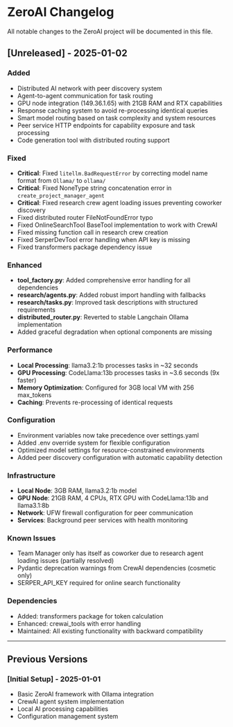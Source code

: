 # ZeroAI Changelog

All notable changes to the ZeroAI project will be documented in this file.

## [Unreleased] - 2025-01-02

### Added
- Distributed AI network with peer discovery system
- Agent-to-agent communication for task routing
- GPU node integration (149.36.1.65) with 21GB RAM and RTX capabilities
- Response caching system to avoid re-processing identical queries
- Smart model routing based on task complexity and system resources
- Peer service HTTP endpoints for capability exposure and task processing
- Code generation tool with distributed routing support

### Fixed
- **Critical**: Fixed `litellm.BadRequestError` by correcting model name format from `Ollama/` to `ollama/`
- **Critical**: Fixed NoneType string concatenation error in `create_project_manager_agent`
- **Critical**: Fixed research crew agent loading issues preventing coworker discovery
- Fixed distributed router FileNotFoundError typo
- Fixed OnlineSearchTool BaseTool implementation to work with CrewAI
- Fixed missing function call in research crew creation
- Fixed SerperDevTool error handling when API key is missing
- Fixed transformers package dependency issue

### Enhanced
- **tool_factory.py**: Added comprehensive error handling for all dependencies
- **research/agents.py**: Added robust import handling with fallbacks
- **research/tasks.py**: Improved task descriptions with structured requirements
- **distributed_router.py**: Reverted to stable Langchain Ollama implementation
- Added graceful degradation when optional components are missing

### Performance
- **Local Processing**: llama3.2:1b processes tasks in ~32 seconds
- **GPU Processing**: CodeLlama:13b processes tasks in ~3.6 seconds (9x faster)
- **Memory Optimization**: Configured for 3GB local VM with 256 max_tokens
- **Caching**: Prevents re-processing of identical requests

### Configuration
- Environment variables now take precedence over settings.yaml
- Added .env override system for flexible configuration
- Optimized model settings for resource-constrained environments
- Added peer discovery configuration with automatic capability detection

### Infrastructure
- **Local Node**: 3GB RAM, llama3.2:1b model
- **GPU Node**: 21GB RAM, 4 CPUs, RTX GPU with CodeLlama:13b and llama3.1:8b
- **Network**: UFW firewall configuration for peer communication
- **Services**: Background peer services with health monitoring

### Known Issues
- Team Manager only has itself as coworker due to research agent loading issues (partially resolved)
- Pydantic deprecation warnings from CrewAI dependencies (cosmetic only)
- SERPER_API_KEY required for online search functionality

### Dependencies
- Added: transformers package for token calculation
- Enhanced: crewai_tools with error handling
- Maintained: All existing functionality with backward compatibility

---

## Previous Versions

### [Initial Setup] - 2025-01-01
- Basic ZeroAI framework with Ollama integration
- CrewAI agent system implementation
- Local AI processing capabilities
- Configuration management system
